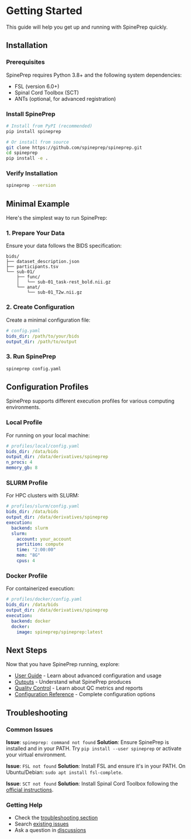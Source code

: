 # Getting Started

This guide will help you get up and running with SpinePrep quickly.

## Installation

### Prerequisites

SpinePrep requires Python 3.8+ and the following system dependencies:

- FSL (version 6.0+)
- Spinal Cord Toolbox (SCT)
- ANTs (optional, for advanced registration)

### Install SpinePrep

```bash
# Install from PyPI (recommended)
pip install spineprep

# Or install from source
git clone https://github.com/spineprep/spineprep.git
cd spineprep
pip install -e .
```

### Verify Installation

```bash
spineprep --version
```

## Minimal Example

Here's the simplest way to run SpinePrep:

### 1. Prepare Your Data

Ensure your data follows the BIDS specification:

```
bids/
├── dataset_description.json
├── participants.tsv
└── sub-01/
    ├── func/
    │   └── sub-01_task-rest_bold.nii.gz
    └── anat/
        └── sub-01_T2w.nii.gz
```

### 2. Create Configuration

Create a minimal configuration file:

```yaml
# config.yaml
bids_dir: /path/to/your/bids
output_dir: /path/to/output
```

### 3. Run SpinePrep

```bash
spineprep config.yaml
```

## Configuration Profiles

SpinePrep supports different execution profiles for various computing environments.

### Local Profile

For running on your local machine:

```yaml
# profiles/local/config.yaml
bids_dir: /data/bids
output_dir: /data/derivatives/spineprep
n_procs: 4
memory_gb: 8
```

### SLURM Profile

For HPC clusters with SLURM:

```yaml
# profiles/slurm/config.yaml
bids_dir: /data/bids
output_dir: /data/derivatives/spineprep
execution:
  backend: slurm
  slurm:
    account: your_account
    partition: compute
    time: "2:00:00"
    mem: "8G"
    cpus: 4
```

### Docker Profile

For containerized execution:

```yaml
# profiles/docker/config.yaml
bids_dir: /data/bids
output_dir: /data/derivatives/spineprep
execution:
  backend: docker
  docker:
    image: spineprep/spineprep:latest
```

## Next Steps

Now that you have SpinePrep running, explore:

- [User Guide](user-guide/usage.md) - Learn about advanced configuration and usage
- [Outputs](user-guide/outputs.md) - Understand what SpinePrep produces
- [Quality Control](user-guide/qc.md) - Learn about QC metrics and reports
- [Configuration Reference](reference/config.md) - Complete configuration options

## Troubleshooting

### Common Issues

**Issue**: `spineprep: command not found`
**Solution**: Ensure SpinePrep is installed and in your PATH. Try `pip install --user spineprep` or activate your virtual environment.

**Issue**: `FSL not found`
**Solution**: Install FSL and ensure it's in your PATH. On Ubuntu/Debian: `sudo apt install fsl-complete`.

**Issue**: `SCT not found`
**Solution**: Install Spinal Cord Toolbox following the [official instructions](https://spinalcordtoolbox.com/user_section/installation.html).

### Getting Help

- Check the [troubleshooting section](user-guide/usage.md#troubleshooting)
- Search [existing issues](https://github.com/spineprep/spineprep/issues)
- Ask a question in [discussions](https://github.com/spineprep/spineprep/discussions)
